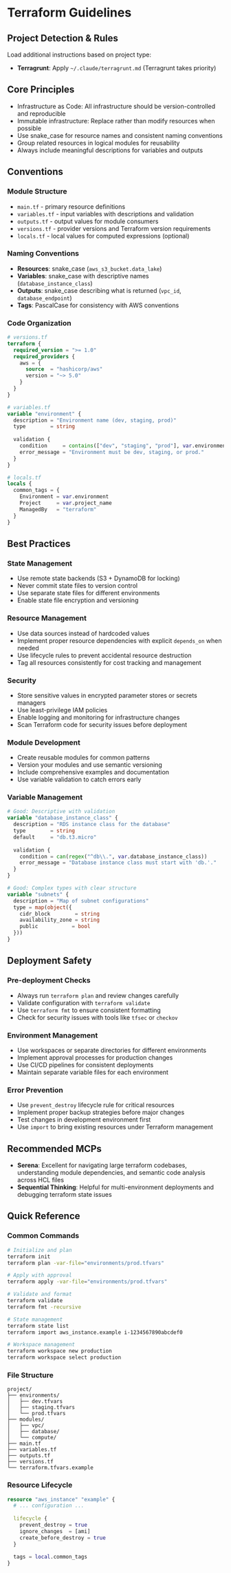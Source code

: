 # Terraform Guidelines

## Project Detection & Rules

Load additional instructions based on project type:

- **Terragrunt**: Apply `~/.claude/terragrunt.md` (Terragrunt takes priority)

## Core Principles
- Infrastructure as Code: All infrastructure should be version-controlled and reproducible
- Immutable infrastructure: Replace rather than modify resources when possible
- Use snake_case for resource names and consistent naming conventions
- Group related resources in logical modules for reusability
- Always include meaningful descriptions for variables and outputs

## Conventions

### Module Structure
- `main.tf` - primary resource definitions
- `variables.tf` - input variables with descriptions and validation
- `outputs.tf` - output values for module consumers
- `versions.tf` - provider versions and Terraform version requirements
- `locals.tf` - local values for computed expressions (optional)

### Naming Conventions
- **Resources**: snake_case (`aws_s3_bucket.data_lake`)
- **Variables**: snake_case with descriptive names (`database_instance_class`)
- **Outputs**: snake_case describing what is returned (`vpc_id`, `database_endpoint`)
- **Tags**: PascalCase for consistency with AWS conventions

### Code Organization
```terraform
# versions.tf
terraform {
  required_version = ">= 1.0"
  required_providers {
    aws = {
      source  = "hashicorp/aws"
      version = "~> 5.0"
    }
  }
}

# variables.tf
variable "environment" {
  description = "Environment name (dev, staging, prod)"
  type        = string
  
  validation {
    condition     = contains(["dev", "staging", "prod"], var.environment)
    error_message = "Environment must be dev, staging, or prod."
  }
}

# locals.tf
locals {
  common_tags = {
    Environment = var.environment
    Project     = var.project_name
    ManagedBy   = "terraform"
  }
}
```

## Best Practices

### State Management
- Use remote state backends (S3 + DynamoDB for locking)
- Never commit state files to version control
- Use separate state files for different environments
- Enable state file encryption and versioning

### Resource Management
- Use data sources instead of hardcoded values
- Implement proper resource dependencies with explicit `depends_on` when needed
- Use lifecycle rules to prevent accidental resource destruction
- Tag all resources consistently for cost tracking and management

### Security
- Store sensitive values in encrypted parameter stores or secrets managers
- Use least-privilege IAM policies
- Enable logging and monitoring for infrastructure changes
- Scan Terraform code for security issues before deployment

### Module Development
- Create reusable modules for common patterns
- Version your modules and use semantic versioning
- Include comprehensive examples and documentation
- Use variable validation to catch errors early

### Variable Management
```terraform
# Good: Descriptive with validation
variable "database_instance_class" {
  description = "RDS instance class for the database"
  type        = string
  default     = "db.t3.micro"
  
  validation {
    condition = can(regex("^db\\.", var.database_instance_class))
    error_message = "Database instance class must start with 'db.'."
  }
}

# Good: Complex types with clear structure
variable "subnets" {
  description = "Map of subnet configurations"
  type = map(object({
    cidr_block        = string
    availability_zone = string
    public           = bool
  }))
}
```

## Deployment Safety

### Pre-deployment Checks
- Always run `terraform plan` and review changes carefully
- Validate configuration with `terraform validate`
- Use `terraform fmt` to ensure consistent formatting
- Check for security issues with tools like `tfsec` or `checkov`

### Environment Management
- Use workspaces or separate directories for different environments
- Implement approval processes for production changes
- Use CI/CD pipelines for consistent deployments
- Maintain separate variable files for each environment

### Error Prevention
- Use `prevent_destroy` lifecycle rule for critical resources
- Implement proper backup strategies before major changes
- Test changes in development environment first
- Use `import` to bring existing resources under Terraform management

## Recommended MCPs
- **Serena**: Excellent for navigating large terraform codebases, understanding module dependencies, and semantic code analysis across HCL files
- **Sequential Thinking**: Helpful for multi-environment deployments and debugging terraform state issues

## Quick Reference

### Common Commands
```bash
# Initialize and plan
terraform init
terraform plan -var-file="environments/prod.tfvars"

# Apply with approval
terraform apply -var-file="environments/prod.tfvars"

# Validate and format
terraform validate
terraform fmt -recursive

# State management
terraform state list
terraform import aws_instance.example i-1234567890abcdef0

# Workspace management
terraform workspace new production
terraform workspace select production
```

### File Structure
```
project/
├── environments/
│   ├── dev.tfvars
│   ├── staging.tfvars
│   └── prod.tfvars
├── modules/
│   ├── vpc/
│   ├── database/
│   └── compute/
├── main.tf
├── variables.tf
├── outputs.tf
├── versions.tf
└── terraform.tfvars.example
```

### Resource Lifecycle
```terraform
resource "aws_instance" "example" {
  # ... configuration ...
  
  lifecycle {
    prevent_destroy = true
    ignore_changes  = [ami]
    create_before_destroy = true
  }
  
  tags = local.common_tags
}
